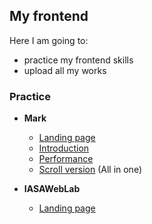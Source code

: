 ## My frontend

Here I am going to:

- practice my frontend skills
- upload all my works

### Practice

- **Mark** 
	- <a href="https://mlgmag.github.io/Mark/src/mark-landing" target="_blank">Landing page</a>
	- <a href="https://mlgmag.github.io/Mark/src/mark-introduction" target="_blank">Introduction</a>
	- <a href="https://mlgmag.github.io/Mark/src/mark-performance" target="_blank">Performance</a>
	- <a href="https://mlgmag.github.io/Mark/src/mark-scroll-version" target="_blank">Scroll version</a> (All in one)

- **IASAWebLab**
    - <a href="https://mlgmag.github.io/IASAWebLab/src/index" target="_blank">Landing page</a>

